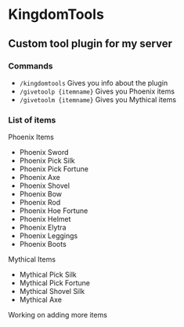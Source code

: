 # KingdomTools
## Custom tool plugin for my server

### Commands
- `/kingdomtools` Gives you info about the plugin
- `/givetoolp {itemname}` Gives you Phoenix items
- `/givetoolm {itemname}` Gives you Mythical items

### List of items

Phoenix Items

- Phoenix Sword
- Phoenix Pick Silk
- Phoenix Pick Fortune
- Phoenix Axe 
- Phoenix Shovel
- Phoenix Bow
- Phoenix Rod
- Phoenix Hoe Fortune
- Phoenix Helmet
- Phoenix Elytra
- Phoenix Leggings
- Phoenix Boots

Mythical Items

- Mythical Pick Silk
- Mythical Pick Fortune
- Mythical Shovel Silk
- Mythical Axe

Working on adding more items
